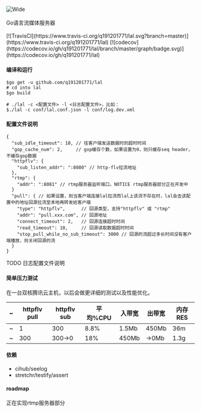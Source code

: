 <p>
<img alt="Wide" src="https://pengrl.com/images/other/lallogo.png">
<br><br>
Go语言流媒体服务器
<br><br>
[![TravisCI](https://www.travis-ci.org/q191201771/lal.svg?branch=master)](https://www.travis-ci.org/q191201771/lal)
[![codecov](https://codecov.io/gh/q191201771/lal/branch/master/graph/badge.svg)](https://codecov.io/gh/q191201771/lal)
</p>

#### 编译和运行

```
$go get -u github.com/q191201771/lal
# cd into lal
$go build

# ./lal -c <配置文件> -l <日志配置文件>，比如：
$./lal -c conf/lal.conf.json -l conf/log.dev.xml
```

#### 配置文件说明

```
{
  "sub_idle_timeout": 10, // 往客户端发送数据时的超时时间
  "gop_cache_num": 2,     // gop缓存个数，如果设置为0，则只缓存seq header，不缓存gop数据
  "httpflv": {
    "sub_listen_addr": ":8080" // http-flv拉流地址
  },
  "rtmp": {
    "addr": ":8081" // rtmp服务器监听端口，NOTICE rtmp服务器部分正在开发中
  }
  "pull": { // 如果设置，则当客户端连接lal拉流而lal上该流不存在时，lal会去该配置中的地址回源拉流至本地再转发给客户端
    "type": "httpflv",      // 回源类型，支持"httpflv" 或 "rtmp"
    "addr": "pull.xxx.com", // 回源地址
    "connect_timeout": 2,   // 回源连接超时时间
    "read_timeout": 10,     // 回源读取数据超时时间
    "stop_pull_while_no_sub_timeout": 3000 // 回源的流超过多长时间没有客户端播放，则关闭回源的流
  }
}
```

TODO 日志配置文件说明

#### 简单压力测试

在一台双核腾讯云主机，以后会做更详细的测试以及性能优化。

| ~ | httpflv pull | httpflv sub | 平均%CPU | 入带宽 | 出带宽 | 内存RES |
| - | - | - | - | - | - | - |
| ~ | 1 | 300 | 8.8% | 1.5Mb | 450Mb | 36m |
| ~ | 300 | 300->0 | 18% | 450Mb | ->0Mb | 1.3g |

#### 依赖

* cihub/seelog
* stretchr/testify/assert

#### roadmap

正在实现rtmp服务器部分
